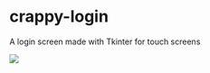# crappy-login
A login screen made with Tkinter for touch screens


![](https://github.com/Adityakadali/crappy-login/blob/main/demo.png)
